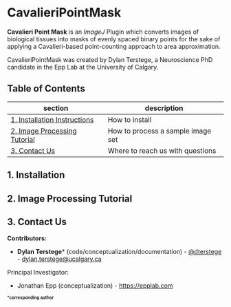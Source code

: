 CavalieriPointMask
==================

**Cavalieri Point Mask** is an *ImageJ* Plugin which converts images of biological tissues into masks of evenly spaced binary points for the sake of applying a Cavalieri-based point-counting approach to area approximation.

CavalieriPointMask was created by Dylan Terstege, a Neuroscience PhD candidate in the Epp Lab at the University of Calgary.

## Table of Contents

| section  | description | 
| ------------- | ------------- | 
| [1. Installation Instructions](#installation)   | How to install  |
| [2. Image Processing Tutorial](#processing)   | How to process a sample image set  |
| [3. Contact Us](#contact)  | Where to reach us with questions  |

<a name="installation"/>

## 1. Installation

<a name="processing"/>

## 2. Image Processing Tutorial

<a name="contact"/>

## 3. Contact Us

**Contributors:**
- **Dylan Terstege*** (code/conceptualization/documentation) - [@dterstege](https://twitter.com/dterstege) - <dylan.terstege@ucalgary.ca>

Principal Investigator:
- Jonathan Epp (conceptualization) - https://epplab.com

<sub><sup>***corresponding author**</sup></sub>

